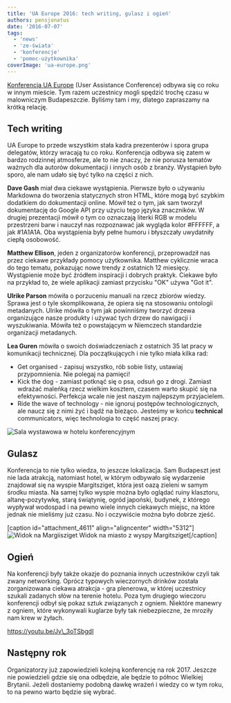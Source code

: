 ```yaml
---
title: 'UA Europe 2016: tech writing, gulasz i ogień'
authors: pensjonatus
date: '2016-07-07'
tags:
  - 'news'
  - 'ze-świata'
  - 'konferencje'
  - 'pomoc-użytkownika'
coverImage: 'ua-europe.png'
---
```


[Konferencja UA Europe](http://uaconference.eu/) (User Assistance Conference)
odbywa się co roku w innym mieście. Tym razem uczestnicy mogli spędzić trochę
czasu w malowniczym Budapeszczie. Byliśmy tam i my, dlatego zapraszamy na krótką
relację.

<!--truncate-->

## Tech writing

UA Europe to przede wszystkim stała kadra prezenterów i spora grupa delegatów,
którzy wracają tu co roku. Konferencja odbywa się zatem w bardzo rodzinnej
atmosferze, ale to nie znaczy, że nie porusza tematów ważnych dla autorów
dokumentacji i innych osób z branży. Wystąpień było sporo, ale nam udało się być
tylko na części z nich.

**Dave Gash** miał dwa ciekawe wystąpienia. Pierwsze było o używaniu Markdowna
do tworzenia statycznych stron HTML, które mogą być szybkim dodatkiem do
dokumentacji online. Mówił też o tym, jak sam tworzył dokumentację do Google API
przy użyciu tego języka znaczników. W drugiej prezentacji mówił o tym co
oznaczają literki RGB w modelu przestrzeni barw i nauczył nas rozpoznawać jak
wygląda kolor #FFFFFF, a jak #1A1A1A. Oba wystąpienia były pełne humoru i
błyszczały uwydatniły ciepłą osobowość.

**Matthew Ellison**, jeden z organizatorów konferencji, przeprowadził nas przez
ciekawe przykłady pomocy użytkownika. Matthew cyklicznie wraca do tego tematu,
pokazując nowe trendy z ostatnich 12 miesięcy. Wystąpienie może być źródłem
inspiracji i dobrych praktyk. Ciekawe było na przykład to, że wiele aplikacji
zamiast przycisku "OK" używa "Got it".

**Ulrike Parson** mówiła o porzuceniu manuali na rzecz zbiorów wiedzy. Sprawa
jest o tyle skomplikowana, że opiera się na stosowaniu ontologii metadanych.
Ulrike mówiła o tym jak powinniśmy tworzyć drzewa organizujące nasze produkty i
używać tych drzew do nawigacji i wyszukiwania. Mówiła też o powstającym w
Niemczech standardzie organizacji metadanych.

**Lea Guren** mówiła o swoich doświadczeniach z ostatnich 35 lat pracy w
komunikacji technicznej. Dla początkujących i nie tylko miała kilka rad:

- Get organised - zapisuj wszystko, rób sobie listy, ustawiaj przypomnienia. Nie
  polegaj na pamięci!
- Kick the dog - zamiast potknąć się o psa, odsuń go z drogi. Zamiast wdrażać
  maleńką rzecz wielkim kosztem, czasem warto skupić się na efektywności.
  Perfekcja wcale nie jest naszym najlepszym przyjacielem.
- Ride the wave of technology - nie ignoruj postępów technologicznych, ale naucz
  się z nimi żyć i bądź na bieżąco. Jesteśmy w końcu **technical**
  communicators, więc technologia to część naszej pracy.

![Sala wystawowa w hotelu konferencyjnym](images/20160609_153158.jpg)

## Gulasz

Konferencja to nie tylko wiedza, to jeszcze lokalizacja. Sam Budapeszt jest nie
lada atrakcją, natomiast hotel, w którym odbywało się wydarzenie znajdował się
na wyspie Margitsziget, która jest oazą zieleni w samym środku miasta. Na samej
tylko wyspie można było oglądać ruiny klasztoru, altanę-pozytywkę, starą
świątynię, ogród japoński, budynek, z którego wypływał wodospad i na pewno wiele
innych ciekawych miejsc, na które jednak nie mieliśmy już czasu. No i oczywiście
można było dobrze zjeść.

\[caption id="attachment_4611" align="aligncenter"
width="5312"\]![Widok na Margiisziget](images/20160609_072313.jpg) Widok na
miasto z wyspy Margitsziget\[/caption\]

## Ogień

Na konferencji były także okazje do poznania innych uczestników czyli tak zwany
networking. Oprócz typowych wieczornych drinków została zorganizowana ciekawa
atrakcja - gra plenerowa, w której uczestnicy szukali zadanych słów na terenie
hotelu. Poza tym drugiego wieczoru konferencji odbył się pokaz sztuk związanych
z ogniem. Niektóre manewry z ogniem, które wykonywali kuglarze były tak
niebezpieczne, że mroziły nam krew w żyłach.

https://youtu.be/Jv\_3oTSbgdI

## Następny rok

Organizatorzy już zapowiedzieli kolejną konferencję na rok 2017. Jeszcze nie
powiedzieli gdzie się ona odbędzie, ale będzie to północ Wielkiej Brytanii.
Jeżeli dostaniemy podobną dawkę wrażeń i wiedzy co w tym roku, to na pewno warto
będzie się wybrać.
